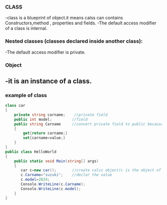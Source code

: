 ### CLASS
-class is a blueprint of object.it means calss can contains Constructors,method , properties and fields.
-The default access modifier of a class is internal.
### Nested classes (classes declared inside another class):
-The default access modifier is private.

### Object
-it is an instance of a class.
-


### example of class

```C#
class car
{
    private string carname;    //private field
    public int model;         //field
    public string Carname     //convert private field to public because we can access in another calss
    {
        get{return carname;}
        set{carname=value;}
    }
}
public class HelloWorld
{
    public static void Main(string[] args)
    {
       car c=new car();       //create calss object(c is the object of the car calss)
       c.Carname="suzuki";    //declar the value
       c.model=2024;
       Console.WriteLine(c.Carname);
       Console.WriteLine(c.model);
    }
}





